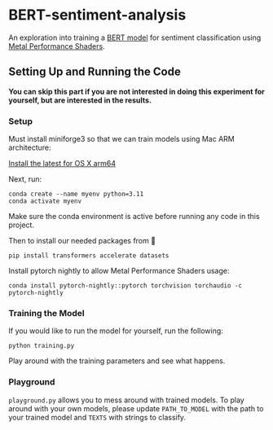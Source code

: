 # BERT-sentiment-analysis

An exploration into training a [BERT model](https://huggingface.co/bert-base-uncased) for sentiment classification using [Metal Performance Shaders](https://developer.apple.com/documentation/metalperformanceshaders).

## Setting Up and Running the Code

**You can skip this part if you are not interested in doing this experiment for yourself, but are interested in the results.**

### Setup

Must install miniforge3 so that we can train models using Mac ARM architecture:

[Install the latest for OS X arm64](https://github.com/conda-forge/miniforge#miniforge3)

Next, run:
```
conda create --name myenv python=3.11
conda activate myenv
```
Make sure the conda environment is active before running any code in this project.

Then to install our needed packages from 🤗
```
pip install transformers accelerate datasets
```

Install pytorch nightly to allow Metal Performance Shaders usage:
```
conda install pytorch-nightly::pytorch torchvision torchaudio -c pytorch-nightly
```

### Training the Model

If you would like to run the model for yourself, run the following:
```
python training.py
```
Play around with the training parameters and see what happens.

### Playground

```playground.py``` allows you to mess around with trained models. To play around with your own models, please update ```PATH_TO_MODEL``` with the path to your trained model and ```TEXTS``` with strings to classify.